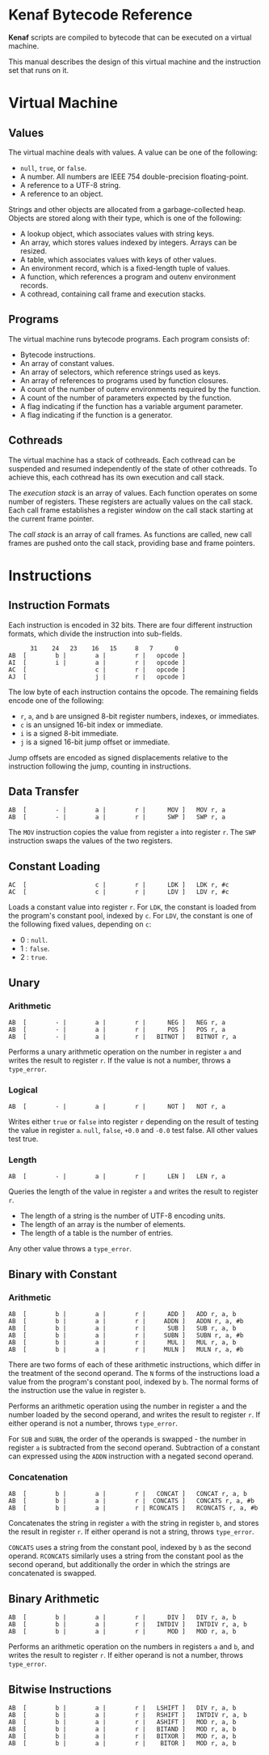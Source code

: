 # Kenaf Bytecode Reference

**Kenaf** scripts are compiled to bytecode that can be executed on a virtual
machine.

This manual describes the design of this virtual machine and the instruction
set that runs on it.


# Virtual Machine

## Values

The virtual machine deals with values.  A value can be one of the following:

  * `null`, `true`, or `false`.
  * A number.  All numbers are IEEE 754 double-precision floating-point.
  * A reference to a UTF-8 string.
  * A reference to an object.

Strings and other objects are allocated from a garbage-collected heap.  Objects
are stored along with their type, which is one of the following:

  * A lookup object, which associates values with string keys.
  * An array, which stores values indexed by integers.  Arrays can be resized.
  * A table, which associates values with keys of other values.
  * An environment record, which is a fixed-length tuple of values.
  * A function, which references a program and outenv environment records.
  * A cothread, containing call frame and execution stacks.


## Programs

The virtual machine runs bytecode programs.  Each program consists of:

  * Bytecode instructions.
  * An array of constant values.
  * An array of selectors, which reference strings used as keys.
  * An array of references to programs used by function closures.
  * A count of the number of outenv environments required by the function.
  * A count of the number of parameters expected by the function.
  * A flag indicating if the function has a variable argument parameter.
  * A flag indicating if the function is a generator.


## Cothreads

The virtual machine has a stack of cothreads.  Each cothread can be suspended
and resumed independently of the state of other cothreads.  To achieve this,
each cothread has its own execution and call stack.

The *execution stack* is an array of values.  Each function operates on some
number of registers.  These registers are actually values on the call stack.
Each call frame establishes a register window on the call stack starting at the
current frame pointer.

The *call stack* is an array of call frames.  As functions are called, new
call frames are pushed onto the call stack, providing base and frame pointers.


# Instructions

## Instruction Formats

Each instruction is encoded in 32 bits.  There are four different instruction
formats, which divide the instruction into sub-fields.

          31    24   23    16   15     8   7      0
    AB  [        b |        a |        r |   opcode ]
    AI  [        i |        a |        r |   opcode ]
    AC  [                   c |        r |   opcode ]
    AJ  [                   j |        r |   opcode ]

The low byte of each instruction contains the opcode.  The remaining fields
encode one of the following:

  * `r`, `a`, and `b` are unsigned 8-bit register numbers, indexes, or
    immediates.
  * `c` is an unsigned 16-bit index or immediate.
  * `i` is a signed 8-bit immediate.
  * `j` is a signed 16-bit jump offset or immediate.

Jump offsets are encoded as signed displacements relative to the instruction
following the jump, counting in instructions.


## Data Transfer

    AB  [        - |        a |        r |      MOV ]   MOV r, a
    AB  [        - |        a |        r |      SWP ]   SWP r, a

The `MOV` instruction copies the value from register `a` into register `r`.
The `SWP` instruction swaps the values of the two registers.


## Constant Loading

    AC  [                   c |        r |      LDK ]   LDK r, #c
    AC  [                   c |        r |      LDV ]   LDV r, #c

Loads a constant value into register `r`.  For `LDK`, the constant is loaded
from the program's constant pool, indexed by `c`.  For `LDV`, the constant is
one of the following fixed values, depending on `c`:

  * 0 : `null`.
  * 1 : `false`.
  * 2 : `true`.


## Unary

### Arithmetic

    AB  [        - |        a |        r |      NEG ]   NEG r, a
    AB  [        - |        a |        r |      POS ]   POS r, a
    AB  [        - |        a |        r |   BITNOT ]   BITNOT r, a

Performs a unary arithmetic operation on the number in register `a` and writes
the result to register `r`.  If the value is not a number, throws a
`type_error`.

### Logical

    AB  [        - |        a |        r |      NOT ]   NOT r, a

Writes either `true` or `false` into register `r` depending on the result of
testing the value in register `a`.  `null`, `false`, `+0.0` and `-0.0` test
false.  All other values test true.

### Length

    AB  [        - |        a |        r |      LEN ]   LEN r, a

Queries the length of the value in register `a` and writes the result to
register `r`.

  * The length of a string is the number of UTF-8 encoding units.
  * The length of an array is the number of elements.
  * The length of a table is the number of entries.

Any other value throws a `type_error`.


## Binary with Constant

### Arithmetic

    AB  [        b |        a |        r |      ADD ]   ADD r, a, b
    AB  [        b |        a |        r |     ADDN ]   ADDN r, a, #b
    AB  [        b |        a |        r |      SUB ]   SUB r, a, b
    AB  [        b |        a |        r |     SUBN ]   SUBN r, a, #b
    AB  [        b |        a |        r |      MUL ]   MUL r, a, b
    AB  [        b |        a |        r |     MULN ]   MULN r, a, #b

There are two forms of each of these arithmetic instructions, which differ in
the treatment of the second operand.  The `N` forms of the instructions load
a value from the program's constant pool, indexed by `b`.  The normal forms
of the instruction use the value in register `b`.

Performs an arithmetic operation using the number in register `a` and the
number loaded by the second operand, and writes the result to register `r`.
If either operand is not a number, throws `type_error`.

For `SUB` and `SUBN`, the order of the operands is swapped - the number in
register `a` is subtracted from the second operand.  Subtraction of a constant
can expressed using the `ADDN` instruction with a negated second operand.

### Concatenation

    AB  [        b |        a |        r |   CONCAT ]   CONCAT r, a, b
    AB  [        b |        a |        r |  CONCATS ]   CONCATS r, a, #b
    AB  [        b |        a |        r | RCONCATS ]   RCONCATS r, a, #b

Concatenates the string in register `a` with the string in register `b`, and
stores the result in register `r`.  If either operand is not a string, throws
`type_error`.

`CONCATS` uses a string from the constant pool, indexed by `b` as the second
operand.  `RCONCATS` similarly uses a string from the constant pool as the
second operand, but additionally the order in which the strings are
concatenated is swapped.


## Binary Arithmetic

    AB  [        b |        a |        r |      DIV ]   DIV r, a, b
    AB  [        b |        a |        r |   INTDIV ]   INTDIV r, a, b
    AB  [        b |        a |        r |      MOD ]   MOD r, a, b

Performs an arithmetic operation on the numbers in registers `a` and `b`, and
writes the result to register `r`.  If either operand is not a number, throws
`type_error`.


## Bitwise Instructions

    AB  [        b |        a |        r |   LSHIFT ]   DIV r, a, b
    AB  [        b |        a |        r |   RSHIFT ]   INTDIV r, a, b
    AB  [        b |        a |        r |   ASHIFT ]   MOD r, a, b
    AB  [        b |        a |        r |   BITAND ]   MOD r, a, b
    AB  [        b |        a |        r |   BITXOR ]   MOD r, a, b
    AB  [        b |        a |        r |    BITOR ]   MOD r, a, b

